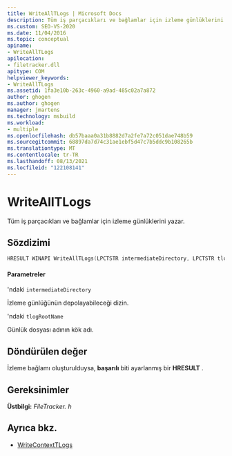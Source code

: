 ```yaml
---
title: WriteAllTLogs | Microsoft Docs
description: Tüm iş parçacıkları ve bağlamlar için izleme günlüklerini yazan WriteAllTLogs için sözdizimi, gereksinimler ve dönüş değeri hakkında bilgi edinin.
ms.custom: SEO-VS-2020
ms.date: 11/04/2016
ms.topic: conceptual
apiname:
- WriteAllTLogs
apilocation:
- filetracker.dll
apitype: COM
helpviewer_keywords:
- WriteAllTLogs
ms.assetid: 1fa3e10b-263c-4960-a9ad-485c02a7a872
author: ghogen
ms.author: ghogen
manager: jmartens
ms.technology: msbuild
ms.workload:
- multiple
ms.openlocfilehash: db57baaa0a31b8882d7a2fe7a72c051dae748b59
ms.sourcegitcommit: 68897da7d74c31ae1ebf5d47c7b5ddc9b108265b
ms.translationtype: MT
ms.contentlocale: tr-TR
ms.lasthandoff: 08/13/2021
ms.locfileid: "122108141"
---
```

# <a name="writealltlogs"></a>WriteAllTLogs

Tüm iş parçacıkları ve bağlamlar için izleme günlüklerini yazar.

## <a name="syntax"></a>Sözdizimi

```cpp
HRESULT WINAPI WriteAllTLogs(LPCTSTR intermediateDirectory, LPCTSTR tlogRootName);
```

#### <a name="parameters"></a>Parametreler

'ndaki `intermediateDirectory`

 İzleme günlüğünün depolayabileceği dizin.

'ndaki `tlogRootName`

 Günlük dosyası adının kök adı.

## <a name="return-value"></a>Döndürülen değer

 İzleme bağlamı oluşturulduysa, **başarılı** biti ayarlanmış bir **HRESULT** .

## <a name="requirements"></a>Gereksinimler

 **Üstbilgi:** *FileTracker. h*

## <a name="see-also"></a>Ayrıca bkz.

- [WriteContextTLogs](../msbuild/writecontexttlogs.md)